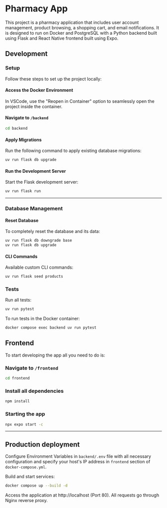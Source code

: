 # Pharmacy App

This project is a pharmacy application that includes user account management, product browsing, a shopping cart, and email notifications. It is designed to run on Docker and PostgreSQL with a Python backend built using Flask and React Native frontend built using Expo.

## Development

### Setup

Follow these steps to set up the project locally:

#### Access the Docker Environment

In VSCode, use the "Reopen in Container" option to seamlessly open the project inside the container.

#### Navigate to `/backend`

```bash
cd backend
```

#### Apply Migrations

Run the following command to apply existing database migrations:

```bash
uv run flask db upgrade
```

#### Run the Development Server

Start the Flask development server:

```bash
uv run flask run
```

---

### Database Management

#### Reset Database

To completely reset the database and its data:

```bash
uv run flask db downgrade base
uv run flask db upgrade
```

#### CLI Commands

Available custom CLI commands:

```bash
uv run flask seed products
```

### Tests

Run all tests:

```bash
uv run pytest
```

To run tests in the Docker container:

```bash
docker compose exec backend uv run pytest
```

## Frontend

To start developing the app all you need to do is:

### Navigate to `/frontend`

```bash
cd frontend
```

### Install all dependencies

```bash
npm install
```

### Starting the app

```bash
npx expo start -c
```

---

## Production deployment

Configure Environment Variables in `backend/.env` file with all necessary configuration and specify your host's IP address in `frontend` section of `docker-compose.yml`.

Build and start services:

```bash
docker compose up --build -d
```

Access the application at http://localhost (Port 80). All requests go through Nginx reverse proxy.
